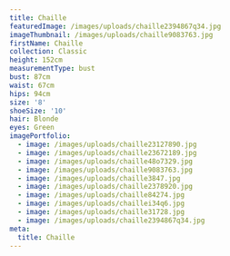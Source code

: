 ```yaml
---
title: Chaille
featuredImage: /images/uploads/chaille2394867q34.jpg
imageThumbnail: /images/uploads/chaille9083763.jpg
firstName: Chaille
collection: Classic
height: 152cm
measurementType: bust
bust: 87cm
waist: 67cm
hips: 94cm
size: '8'
shoeSize: '10'
hair: Blonde
eyes: Green
imagePortfolio:
  - image: /images/uploads/chaille23127890.jpg
  - image: /images/uploads/chaille23672189.jpg
  - image: /images/uploads/chaille48o7329.jpg
  - image: /images/uploads/chaille9083763.jpg
  - image: /images/uploads/chaille3847.jpg
  - image: /images/uploads/chaille2378920.jpg
  - image: /images/uploads/chaille84274.jpg
  - image: /images/uploads/chaillei34q6.jpg
  - image: /images/uploads/chaille31728.jpg
  - image: /images/uploads/chaille2394867q34.jpg
meta:
  title: Chaille
---
```


